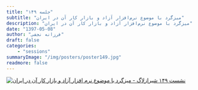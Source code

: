 ```yaml
---
title: "جلسه ۱۴۹"
subtitle: "میزگرد با موضوع نرم‌افزار آزاد و بازار کار آن در ایران"
description: "میزگرد با موضوع نرم‌افزار آزاد و بازار کار آن در ایران"
date: "1397-05-08"
author: "فرزانه نجفی"
draft: false
categories:
    - "sessions"
summaryImage: "/img/posters/poster149.jpg"
readmore: false
---
```

[![نشست ۱۴۹ شیرازلاگ - میزگرد با موضوع نرم افزار آزاد و بازار کار آن در ایران](../../img/posters/poster149.jpg)](../../img/poster149.jpg)

